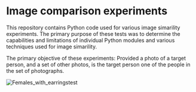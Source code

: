# Image comparison experiments

This repository contains Python code used for various image simarility experiments. The primary purpose of these tests was to determine the capabilities and limitations of individual Python modules and various techniques used for image simarility. 

The primary objective of these experiments: Provided a photo of a target person, and a set of other photos, is the target person one of the people in the set of photographs. 




![Females_with_earrings](https://github.com/johnbumgarner/image_simarility_experiments/blob/master/females_with_earrings_test_images.jpg)test






